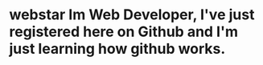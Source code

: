 # webstar Im Web Developer, I've just registered here on Github and I'm just learning how github works.
